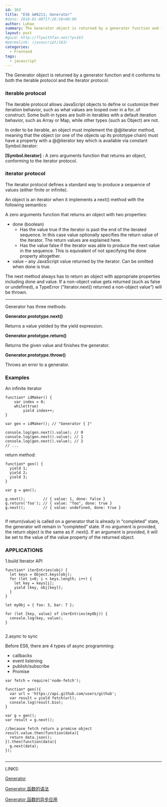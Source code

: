 ```yaml
---
id: 163
title: "ES6 &#8211; Generator"
#date: 2018-01-08T17:26:58+00:00
author: Luhao
summary: The Generator object is returned by a generator function and it conforms to both the iterable protocol and the iterator protocol
layout: post
#guid: http://flywithfan.net/?p=163
#permalink: /javascript/163/
categories:
  - Frontend
tags:
  - javascript
---
```


The Generator object is returned by a generator function and it conforms to both the iterable protocol and the iterator protocol.

### iterable protocol

The iterable protocol allows JavaScript objects to define or customize their iteration behavior, such as what values are looped over in a for..of construct. Some built-in types are built-in iterables with a default iteration behavior, such as Array or Map, while other types (such as Object) are not.

In order to be iterable, an object must implement the @@iterator method, meaning that the object (or one of the objects up its prototype chain) must have a property with a @@iterator key which is available via constant Symbol.iterator:

**[Symbol.iterator]** : A zero arguments function that returns an object, conforming to the iterator protocol.

### iterator protocol

The iterator protocol defines a standard way to produce a sequence of values (either finite or infinite).

An object is an iterator when it implements a next() method with the following semantics:

A zero arguments function that returns an object with two properties:

- done (boolean)
  - Has the value true if the iterator is past the end of the iterated sequence. In this case value optionally specifies the return value of the iterator. The return values are explained here.
  - Has the value false if the iterator was able to produce the next value in the sequence. This is equivalent of not specifying the done property altogether.
- value &#8211; any JavaScript value returned by the iterator. Can be omitted when done is true.

The next method always has to return an object with appropriate properties including done and value. If a non-object value gets returned (such as false or undefined), a TypeError (&#8220;iterator.next() returned a non-object value&#8221;) will be thrown.

---

Generator has three methods:

**Generator.prototype.next()**

Returns a value yielded by the yield expression.

**Generator.prototype.return()**

Returns the given value and finishes the generator.

**Generator.prototype.throw()**

Throws an error to a generator.

### Examples

An infinite iterator

<pre class="line-numbers prism-highlight" data-start="1"><code class="language-javascript">function* idMaker() {
    var index = 0;
    while(true)
        yield index++;
}

var gen = idMaker(); // "Generator { }"

console.log(gen.next().value); // 0
console.log(gen.next().value); // 1
console.log(gen.next().value); // 2
// ...
</code></pre>

return method:

<pre class="line-numbers prism-highlight" data-start="1"><code class="language-javascript">function* gen() { 
  yield 1;
  yield 2;
  yield 3;
}

var g = gen();

g.next();        // { value: 1, done: false }
g.return('foo'); // { value: "foo", done: true }
g.next();        // { value: undefined, done: true }

</code></pre>

If return(value) is called on a generator that is already in &#8220;completed&#8221; state, the generator will remain in &#8220;completed&#8221; state. If no argument is provided, the return object is the same as if .next(). If an argument is provided, it will be set to the value of the value property of the returned object.

### APPLICATIONS

1.build Iterator API

<pre class="line-numbers prism-highlight" data-start="1"><code class="language-javasctipt">function* iterEntries(obj) {
  let keys = Object.keys(obj);
  for (let i=0; i &lt; keys.length; i++) {
    let key = keys[i];
    yield [key, obj[key]];
  }
}

let myObj = { foo: 3, bar: 7 };

for (let [key, value] of iterEntries(myObj)) {
  console.log(key, value);
}

</code></pre>

2.async to sync

Before ES6, there are 4 types of async programming:

- callbacks
- event listening
- publish/subscribe
- Promise

<pre class="line-numbers prism-highlight" data-start="1"><code class="language-JavaScript">var fetch = require('node-fetch');

function* gen(){
  var url = 'https://api.github.com/users/github';
  var result = yield fetch(url);
  console.log(result.bio);
}

var g = gen();
var result = g.next();

//because fetch return a promise object
result.value.then(function(data){
  return data.json();
}).then(function(data){
  g.next(data);
});

</code></pre>

---

LINKS:

[Generator](https://developer.mozilla.org/en-US/docs/Web/JavaScript/Reference/Global_Objects/Generator)

[Generator 函数的语法](http://es6.ruanyifeng.com/#docs/generator)

[Generator 函数的异步应用](http://es6.ruanyifeng.com/#docs/generator-async)
